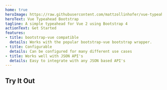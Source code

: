 ```yaml
---
home: true
heroImage: https://raw.githubusercontent.com/mattzollinhofer/vue-typeahead-bootstrap/master/assets/screenshot.png
heroText: Vue Typeahead Bootstrap
tagline: A simple typeahead for Vue 2 using Bootstrap 4
actionText: Get Started
features:
- title: bootstrap-vue compatible
  details: Works with the popular bootstrap-vue bootstrap wrapper.
- title: Configurable
  details: Can be configured for many different use cases
- title: Works well with JSON API's
  details: Easy to integrate with any JSON based API's
---
```


## Try It Out

<HomePageDemo/>